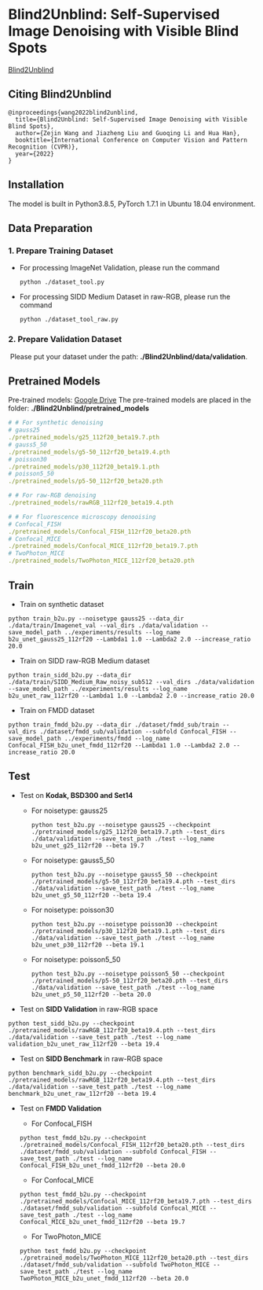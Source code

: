 # Blind2Unblind: Self-Supervised Image Denoising with Visible Blind Spots
[Blind2Unblind](https://arxiv.org/abs/2203.06967)

## Citing Blind2Unblind
```
@inproceedings{wang2022blind2unblind,
  title={Blind2Unblind: Self-Supervised Image Denoising with Visible Blind Spots}, 
  author={Zejin Wang and Jiazheng Liu and Guoqing Li and Hua Han},
  booktitle={International Conference on Computer Vision and Pattern Recognition (CVPR)},
  year={2022}
}
```
## Installation
The model is built in Python3.8.5, PyTorch 1.7.1 in Ubuntu 18.04 environment.

## Data Preparation

### 1. Prepare Training Dataset

- For processing ImageNet Validation, please run the command

  ```shell
  python ./dataset_tool.py
  ```

- For processing SIDD Medium Dataset in raw-RGB, please run the command

  ```shell
  python ./dataset_tool_raw.py
  ```

### 2. Prepare Validation Dataset

​	Please put your dataset under the path: **./Blind2Unblind/data/validation**.

## Pretrained Models
Pre-trained models: [Google Drive](https://drive.google.com/drive/folders/1ruA6-SN1cyf30-GHS8w2YD1FG-0A-k7h?usp=sharing) 
The pre-trained models are placed in the folder: **./Blind2Unblind/pretrained_models**

```yaml
# # For synthetic denoising
# gauss25
./pretrained_models/g25_112f20_beta19.7.pth
# gauss5_50
./pretrained_models/g5-50_112rf20_beta19.4.pth
# poisson30
./pretrained_models/p30_112f20_beta19.1.pth
# poisson5_50
./pretrained_models/p5-50_112rf20_beta20.pth

# # For raw-RGB denoising
./pretrained_models/rawRGB_112rf20_beta19.4.pth

# # For fluorescence microscopy denooising
# Confocal_FISH
./pretrained_models/Confocal_FISH_112rf20_beta20.pth
# Confocal_MICE
./pretrained_models/Confocal_MICE_112rf20_beta19.7.pth
# TwoPhoton_MICE
./pretrained_models/TwoPhoton_MICE_112rf20_beta20.pth
```

## Train
* Train on synthetic dataset
```shell
python train_b2u.py --noisetype gauss25 --data_dir ./data/train/Imagenet_val --val_dirs ./data/validation --save_model_path ../experiments/results --log_name b2u_unet_gauss25_112rf20 --Lambda1 1.0 --Lambda2 2.0 --increase_ratio 20.0
```
* Train on SIDD raw-RGB Medium dataset
```shell
python train_sidd_b2u.py --data_dir ./data/train/SIDD_Medium_Raw_noisy_sub512 --val_dirs ./data/validation --save_model_path ../experiments/results --log_name b2u_unet_raw_112rf20 --Lambda1 1.0 --Lambda2 2.0 --increase_ratio 20.0
```
* Train on FMDD dataset
```shell
python train_fmdd_b2u.py --data_dir ./dataset/fmdd_sub/train --val_dirs ./dataset/fmdd_sub/validation --subfold Confocal_FISH --save_model_path ../experiments/fmdd --log_name Confocal_FISH_b2u_unet_fmdd_112rf20 --Lambda1 1.0 --Lambda2 2.0 --increase_ratio 20.0
```

## Test

* Test on **Kodak, BSD300 and Set14**

  * For noisetype: gauss25

    ```shell
    python test_b2u.py --noisetype gauss25 --checkpoint ./pretrained_models/g25_112f20_beta19.7.pth --test_dirs ./data/validation --save_test_path ./test --log_name b2u_unet_g25_112rf20 --beta 19.7
    ```

  * For noisetype: gauss5_50

    ```shell
    python test_b2u.py --noisetype gauss5_50 --checkpoint ./pretrained_models/g5-50_112rf20_beta19.4.pth --test_dirs ./data/validation --save_test_path ./test --log_name b2u_unet_g5_50_112rf20 --beta 19.4
    ```

  * For noisetype: poisson30

    ```shell
    python test_b2u.py --noisetype poisson30 --checkpoint ./pretrained_models/p30_112f20_beta19.1.pth --test_dirs ./data/validation --save_test_path ./test --log_name b2u_unet_p30_112rf20 --beta 19.1
    ```

  * For noisetype: poisson5_50

    ```shell
    python test_b2u.py --noisetype poisson5_50 --checkpoint ./pretrained_models/p5-50_112rf20_beta20.pth --test_dirs ./data/validation --save_test_path ./test --log_name b2u_unet_p5_50_112rf20 --beta 20.0
    ```

* Test on **SIDD Validation** in raw-RGB space

```shell
python test_sidd_b2u.py --checkpoint ./pretrained_models/rawRGB_112rf20_beta19.4.pth --test_dirs ./data/validation --save_test_path ./test --log_name validation_b2u_unet_raw_112rf20 --beta 19.4
```

* Test on **SIDD Benchmark** in raw-RGB space

```shell
python benchmark_sidd_b2u.py --checkpoint ./pretrained_models/rawRGB_112rf20_beta19.4.pth --test_dirs ./data/validation --save_test_path ./test --log_name benchmark_b2u_unet_raw_112rf20 --beta 19.4
```

* Test on **FMDD Validation**

  *  For Confocal_FISH

    ```shell
    python test_fmdd_b2u.py --checkpoint ./pretrained_models/Confocal_FISH_112rf20_beta20.pth --test_dirs ./dataset/fmdd_sub/validation --subfold Confocal_FISH --save_test_path ./test --log_name Confocal_FISH_b2u_unet_fmdd_112rf20 --beta 20.0
    ```

  *  For Confocal_MICE

    ```shell
    python test_fmdd_b2u.py --checkpoint ./pretrained_models/Confocal_MICE_112rf20_beta19.7.pth --test_dirs ./dataset/fmdd_sub/validation --subfold Confocal_MICE --save_test_path ./test --log_name Confocal_MICE_b2u_unet_fmdd_112rf20 --beta 19.7
    ```

  *  For TwoPhoton_MICE

    ```shell
    python test_fmdd_b2u.py --checkpoint ./pretrained_models/TwoPhoton_MICE_112rf20_beta20.pth --test_dirs ./dataset/fmdd_sub/validation --subfold TwoPhoton_MICE --save_test_path ./test --log_name TwoPhoton_MICE_b2u_unet_fmdd_112rf20 --beta 20.0
    ```
